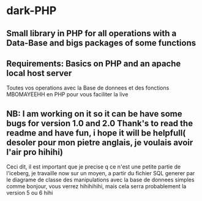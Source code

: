 # dark-PHP
Small library in PHP for all operations with a Data-Base and bigs packages of some functions
---------------------------------------------------------------------------------------------------------
Requirements: Basics on PHP and an apache local host server
--------------------------------------------------------------------------------------------------------------------
 Toutes vos operations avec la Base de donnees et des fonctions MBOMAYEEHH en PHP pour vous faciliter la live
 
 NB: I am working on it so it can be have some bugs for version 1.0 and 2.0
 Thank's to read the readme and have fun, i hope it will be helpfull( desoler pour mon pietre anglais, je voulais avoir l'air pro hihihi)
 -----------------------------------------------------------------------------------------------------------------------------------
 
 Ceci dit, il est important que je precise q ce n'est une petite partie de l'iceberg, je travaille now sur un moyen, a partir du fichier SQL generer par le diagrame de classe des manipulations avec la base de donnees simples comme bonjour, vous verrez hihihihihi, mais cela serra probablement la version 5 ou 6 hihi
